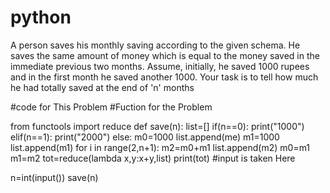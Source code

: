 # python
A person saves his monthly saving according to the given schema. He saves the same amount of money which is equal to the money saved in the immediate previous two months. Assume, initially, he saved 1000 rupees and in the first month he saved another 1000. Your task is to tell how much he had totally saved at the end of 'n' months

#code for This Problem
#Fuction for the Problem

from functools import reduce 
def save(n):
list=[]
if(n==0):
print("1000") 
elif(n==1): 
print("2000")
else:
m0=1000
list.append(me)
m1=1000
list.append(m1) 
for i in range(2,n+1):
m2=m0+m1
list.append(m2)
m0=m1
m1=m2
tot=reduce(lambda x,y:x+y,list) 
print(tot)
#input is taken Here

n=int(input())
save(n)
